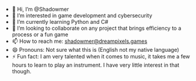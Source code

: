 - 👋 Hi, I’m @Shadowmer
- 👀 I’m interested in game development and cybersecurity
- 🌱 I’m currently learning Python and C#
- 💞️ I’m looking to collaborate on any project that brings efficiency to a process or a fun game
- 📫 How to reach me: shadowmer@dreampixels.games
- 😄 Pronouns: Not sure what this is (English not my native language)
- ⚡ Fun fact: I am very talented when it comes to music, it takes me a few hours to learn to play an instrument. I have very little interest in that though.

<!---
Shadowmer/Shadowmer is a ✨ special ✨ repository because its `README.md` (this file) appears on your GitHub profile.
You can click the Preview link to take a look at your changes.
--->
